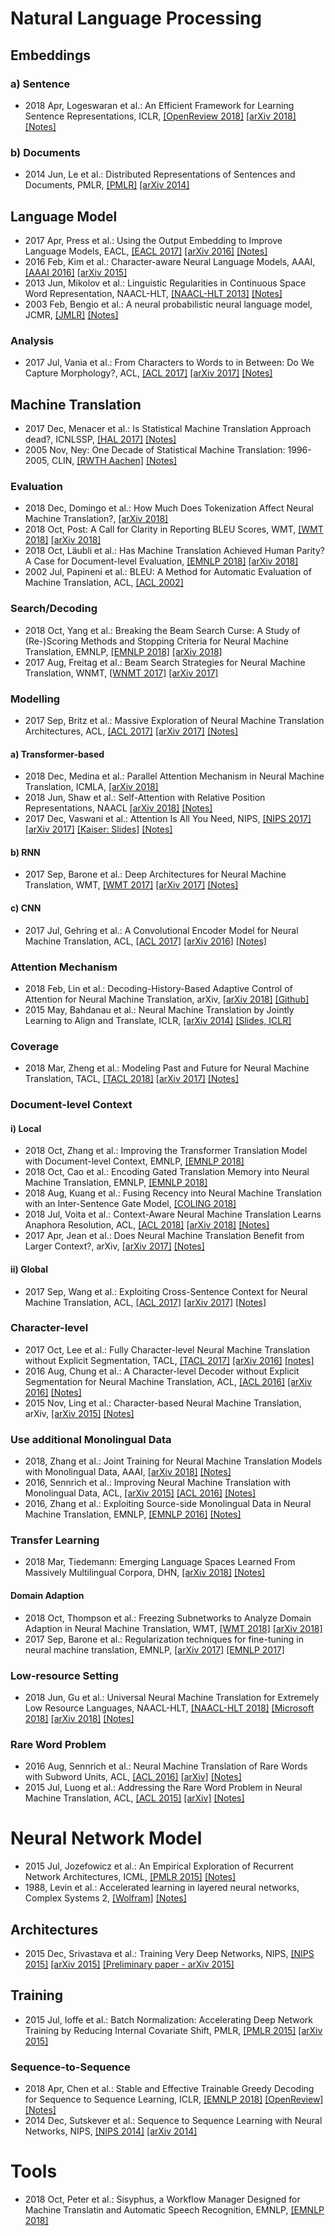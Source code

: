 # Natural Language Processing

## Embeddings

### a) Sentence
* 2018 Apr, Logeswaran et al.: An Efficient Framework for Learning Sentence Representations, ICLR, [[OpenReview 2018]](https://openreview.net/pdf?id=rJvJXZb0W) [[arXiv 2018]](https://arxiv.org/abs/1803.02893)  [[Notes]](https://github.com/ducthanhtran/paper_notes/blob/master/machine_learning/nlp/18_an_efficient_framework_for_learning_sent_repr.md)

### b) Documents
* 2014 Jun, Le et al.: Distributed Representations of Sentences and Documents, PMLR, [[PMLR]](http://proceedings.mlr.press/v32/le14.pdf) [[arXiv 2014]](https://arxiv.org/abs/1405.4053)

## Language Model
* 2017 Apr, Press et al.: Using the Output Embedding to Improve Language Models, EACL, [[EACL 2017]](http://aclweb.org/anthology/E17-2025) [[arXiv 2016]](https://arxiv.org/abs/1608.05859) [[Notes]](https://github.com/ducthanhtran/paper_notes/blob/master/machine_learning/nlp/17_using_the_output_embedding_to_improve_language_models.md)
* 2016 Feb, Kim et al.: Character-aware Neural Language Models, AAAI, [[AAAI 2016]](https://www.aaai.org/ocs/index.php/AAAI/AAAI16/paper/viewFile/12489/12017) [[arXiv 2015]](https://arxiv.org/abs/1508.06615)
* 2013 Jun, Mikolov et al.: Linguistic Regularities in Continuous Space Word Representation, NAACL-HLT, [[NAACL-HLT 2013]](https://www.aclweb.org/anthology/N13-1090) [[Notes]](https://github.com/ducthanhtran/paper_notes/blob/master/machine_learning/nlp/13_linguistic_regularities_in_continuous_space_word_representations.md)
* 2003 Feb, Bengio et al.: A neural probabilistic neural language model, JCMR, [[JMLR]](http://www.jmlr.org/papers/volume3/bengio03a/bengio03a.pdf) [[Notes]](https://github.com/ducthanhtran/paper_notes/blob/master/machine_learning/nlp/03_a_neural_probabilistic_language_model.md)

### Analysis
* 2017 Jul, Vania et al.: From Characters to Words to in Between: Do We Capture Morphology?, ACL, [[ACL 2017]](http://www.aclweb.org/anthology/P17-1184) [[arXiv 2017]](https://arxiv.org/abs/1704.08352)  [[Notes]](https://github.com/ducthanhtran/paper_notes/blob/master/machine_learning/nlp/17_from_characters_to_words_to_in_between_do_we_capture_morphology.md)


## Machine Translation
* 2017 Dec, Menacer et al.: Is Statistical Machine Translation Approach dead?, ICNLSSP, [[HAL 2017]](https://hal.inria.fr/hal-01660016/document) [[Notes]](https://github.com/ducthanhtran/paper_notes/blob/master/machine_learning/nlp/machine_translation/17_is_statistical_machine_translation_approach_dead.md)
* 2005 Nov, Ney: One Decade of Statistical Machine Translation: 1996-2005, CLIN, [[RWTH Aachen]](https://www-i6.informatik.rwth-aachen.de/publications/download/508/Ney-MT%20Summit-2005.pdf) [[Notes]](https://github.com/ducthanhtran/paper_notes/blob/master/machine_learning/nlp/machine_translation/05_one_decade_of_smt_1996_2005.md)

### Evaluation
* 2018 Dec, Domingo et al.: How Much Does Tokenization Affect Neural Machine Translation?, [[arXiv 2018]](https://arxiv.org/abs/1812.08621)
* 2018 Oct, Post: A Call for Clarity in Reporting BLEU Scores, WMT, [[WMT 2018]](http://aclweb.org/anthology/W18-6319) [[arXiv 2018]](https://arxiv.org/abs/1804.08771)
* 2018 Oct, Läubli et al.: Has Machine Translation Achieved Human Parity? A Case for Document-level Evaluation, [[EMNLP 2018]](http://aclweb.org/anthology/D18-1512) [[arXiv 2018]](https://arxiv.org/pdf/1808.07048.pdf)
* 2002 Jul, Papineni et al.: BLEU: A Method for Automatic Evaluation of Machine Translation, ACL, [[ACL 2002]](https://www.aclweb.org/anthology/P02-1040.pdf)

### Search/Decoding
* 2018 Oct, Yang et al.: Breaking the Beam Search Curse: A Study of (Re-)Scoring Methods and Stopping Criteria for Neural Machine Translation, EMNLP, [[EMNLP 2018]](http://aclweb.org/anthology/D18-1342) [[arXiv 2018]](https://arxiv.org/abs/1808.09582)
* 2017 Aug, Freitag et al.: Beam Search Strategies for Neural Machine Translation, WNMT, [[WNMT 2017]](http://www.aclweb.org/anthology/W17-3207) [[arXiv 2017]](https://arxiv.org/abs/1702.01806)

### Modelling
* 2017 Sep, Britz et al.: Massive Exploration of Neural Machine Translation Architectures, ACL, [[ACL 2017]](http://aclweb.org/anthology/D17-1151) [[arXiv 2017]](https://arxiv.org/abs/1703.03906) [[Notes]](https://github.com/ducthanhtran/paper_notes/blob/master/machine_learning/nlp/machine_translation/17_massive_exploration_of_nmt_architectures.md)

#### a) Transformer-based
* 2018 Dec, Medina et al.: Parallel Attention Mechanism in Neural Machine Translation, ICMLA, [[arXiv 2018]](https://arxiv.org/abs/1810.12427)
* 2018 Jun, Shaw et al.: Self-Attention with Relative Position Representations, NAACL [[arXiv 2018]](https://arxiv.org/abs/1803.02155) [[Notes]](https://github.com/ducthanhtran/paper_notes/blob/master/machine_learning/nlp/machine_translation/18_self_attention_with_relative_position_representations.md)
* 2017 Dec, Vaswani et al.: Attention Is All You Need, NIPS, [[NIPS 2017]](https://papers.nips.cc/paper/7181-attention-is-all-you-need.pdf) [[arXiv 2017]](https://arxiv.org/abs/1706.03762) [[Kaiser: Slides]](https://nlp.stanford.edu/seminar/details/lkaiser.pdf) [[Notes]](https://github.com/ducthanhtran/paper_notes/blob/master/machine_learning/nlp/machine_translation/17_attention_is_all_you_need.md)

#### b) RNN
* 2017 Sep, Barone et al.: Deep Architectures for Neural Machine Translation, WMT, [[WMT 2017]](http://www.aclweb.org/anthology/W17-4710) [[arXiv 2017]](https://arxiv.org/abs/1707.07631) [[Notes]](https://github.com/ducthanhtran/paper_notes/blob/master/machine_learning/nlp/machine_translation/17_deep_architectures_for_nmt.md)

#### c) CNN
* 2017 Jul, Gehring et al.: A Convolutional Encoder Model for Neural Machine Translation, ACL, [[ACL 2017]](http://www.aclweb.org/anthology/P17-1012) [[arXiv 2016]](https://arxiv.org/abs/1611.02344) [[Notes]](https://github.com/ducthanhtran/paper_notes/blob/master/machine_learning/nlp/machine_translation/17_a_convolutional_encoder_mode_for_nmt.md)

### Attention Mechanism
* 2018 Feb, Lin et al.: Decoding-History-Based Adaptive Control of Attention for Neural Machine Translation, arXiv, [[arXiv 2018]](https://arxiv.org/pdf/1802.01812) [[Github]](https://github.com/lancopku/ACA4NMT)
* 2015 May, Bahdanau et al.: Neural Machine Translation by Jointly Learning to Align and Translate, ICLR, [[arXiv 2014]](https://arxiv.org/pdf/1409.0473.pdf) [[Slides, ICLR]](https://iclr.cc/archive/www/lib/exe/fetch.php%3Fmedia=iclr2015:bahdanau-iclr2015.pdf)

### Coverage
* 2018 Mar, Zheng et al.: Modeling Past and Future for Neural Machine Translation, TACL, [[TACL 2018]](http://aclweb.org/anthology/Q18-1011) [[arXiv 2017]](https://arxiv.org/abs/1711.09502) [[Notes]](https://github.com/ducthanhtran/paper_notes/blob/master/machine_learning/nlp/machine_translation/18_modeling_past_and_future_for_nmt.md)


### Document-level Context
#### i) Local
* 2018 Oct, Zhang et al.: Improving the Transformer Translation Model with Document-level Context, EMNLP, [[EMNLP 2018]](http://aclweb.org/anthology/D18-1049)
* 2018 Oct, Cao et al.: Encoding Gated Translation Memory into Neural Machine Translation, EMNLP, [[EMNLP 2018]](http://aclweb.org/anthology/D18-1340)
* 2018 Aug, Kuang et al.: Fusing Recency into Neural Machine Translation with an Inter-Sentence Gate Model, [[COLING 2018]](http://aclweb.org/anthology/C18-1051)
* 2018 Jul, Voita et al.: Context-Aware Neural Machine Translation Learns Anaphora Resolution, ACL, [[ACL 2018]](http://aclweb.org/anthology/P18-1117) [[arXiv 2018]](https://arxiv.org/abs/1805.10163) [[Notes]](https://github.com/ducthanhtran/paper_notes/blob/master/machine_learning/nlp/machine_translation/18_context_aware_nmt_learns_anaphora_resolution)
* 2017 Apr, Jean et al.: Does Neural Machine Translation Benefit from Larger Context?, arXiv, [[arXiv 2017]](https://arxiv.org/pdf/1704.05135) [[Notes]](https://github.com/ducthanhtran/paper_notes/blob/master/machine_learning/nlp/machine_translation/17_does_nmt_benefit_from_larger_context.md)

#### ii) Global
* 2017 Sep, Wang et al.: Exploiting Cross-Sentence Context for Neural Machine Translation, ACL, [[ACL 2017]](http://aclweb.org/anthology/D17-1301) [[arXiv 2017]](https://arxiv.org/abs/1704.04347.pdf) [[Notes]](https://github.com/ducthanhtran/paper_notes/blob/master/machine_learning/nlp/machine_translation/17_exploiting_cross_sentence_context_for_nmt.md)

### Character-level
* 2017 Oct, Lee et al.: Fully Character-level Neural Machine Translation without Explicit Segmentation, TACL, [[TACL 2017]](https://transacl.org/ojs/index.php/tacl/article/viewFile/1051/253) [[arXiv 2016]](https://arxiv.org/abs/1610.03017)  [[notes]](https://github.com/ducthanhtran/paper_notes/blob/master/machine_learning/nlp/machine_translation/16_fully_character_level_nmt_without_explicit_segmentation.md)
* 2016 Aug, Chung et al.: A Character-level Decoder without Explicit Segmentation for Neural Machine Translation, ACL, [[ACL 2016]](http://www.aclweb.org/anthology/P16-1160) [[arXiv 2016]](https://arxiv.org/abs/1603.06147) [[Notes]](https://github.com/ducthanhtran/paper_notes/blob/master/machine_learning/nlp/machine_translation/16_a_character_level_decoder_without_explicit_segmentation_for_nmt.md)
* 2015 Nov, Ling et al.: Character-based Neural Machine Translation, arXiv, [[arXiv 2015]](https://arxiv.org/abs/1511.04586.pdf) [[Notes]](https://github.com/ducthanhtran/paper_notes/blob/master/machine_learning/nlp/machine_translation/15_character_based_nmt.md)

### Use additional Monolingual Data
* 2018, Zhang et al.: Joint Training for Neural Machine Translation Models with Monolingual Data, AAAI, [[arXiv 2018]](https://arxiv.org/abs/1803.00353) [[Notes]](https://github.com/ducthanhtran/paper_notes/blob/master/machine_learning/nlp/machine_translation/18_joint_training_for_nmt_models_with_monolingual_data.md)
* 2016, Sennrich et al.: Improving Neural Machine Translation with Monolingual Data, ACL, [[arXiv 2015]](https://arxiv.org/abs/1511.06709.pdf) [[ACL 2016]](http://www.aclweb.org/anthology/P16-1009) [[Notes]](https://github.com/ducthanhtran/paper_notes/blob/master/machine_learning/nlp/machine_translation/15_improving_nmt_with_monolingual_data.md)
* 2016, Zhang et al.: Exploiting Source-side Monolingual Data in Neural Machine Translation, EMNLP, [[EMNLP 2016]](http://www.aclweb.org/anthology/D16-1160) [[Notes]](https://github.com/ducthanhtran/paper_notes/blob/master/machine_learning/nlp/machine_translation/16_exploiting_source_side_monolingual_data_in_nmt.md)

### Transfer Learning
* 2018 Mar, Tiedemann: Emerging Language Spaces Learned From Massively Multilingual Corpora, DHN, [[arXiv 2018]](https://arxiv.org/abs/1802.00273) [[Notes]](https://github.com/ducthanhtran/paper_notes/blob/master/machine_learning/nlp/machine_translation/18_emerging_language_spaces_learned_from_massively_multilingual_corpora.md)

#### Domain Adaption
* 2018 Oct, Thompson et al.: Freezing Subnetworks to Analyze Domain Adaption in Neural Machine Translation, WMT, [[WMT 2018]](http://aclweb.org/anthology/W18-6313.pdf) [[arXiv 2018]](https://arxiv.org/abs/1809.05218)
* 2017 Sep, Barone et al.: Regularization techniques for fine-tuning in neural machine translation, EMNLP, [[arXiv 2017]](https://arxiv.org/abs/1707.09920) [[EMNLP 2017]](https://www.aclweb.org/anthology/D17-1156)

### Low-resource Setting
* 2018 Jun, Gu et al.: Universal Neural Machine Translation for Extremely Low Resource Languages, NAACL-HLT, [[NAACL-HLT 2018]](http://aclweb.org/anthology/N18-1032) [[Microsoft 2018]](https://www.microsoft.com/en-us/research/publication/universal-neural-machine-translation-extremely-low-resource-languages/) [[arXiv 2018]](https://arxiv.org/abs/1802.05368) [[Notes]](https://github.com/ducthanhtran/paper_notes/blob/master/machine_learning/nlp/machine_translation/18_universal_nmt_for_extremely_low_resource_lang.md)

### Rare Word Problem
* 2016 Aug, Sennrich et al.: Neural Machine Translation of Rare Words with Subword Units, ACL, [[ACL 2016]](http://www.aclweb.org/anthology/P16-1162) [[arXiv]](https://arxiv.org/abs/1508.07909) [[Notes]](https://github.com/ducthanhtran/paper_notes/blob/master/machine_learning/nlp/machine_translation/16_nmt_of_rare_words_with_subword_units.md)
* 2015 Jul, Luong et al.: Addressing the Rare Word Problem in Neural Machine Translation, ACL, [[ACL 2015]](http://www.aclweb.org/anthology/P15-1002) [[arXiv]](https://arxiv.org/abs/1410.8206) [[Notes]](https://github.com/ducthanhtran/paper_notes/blob/master/machine_learning/nlp/machine_translation/15_addressing_the_rare_word_problem_in_neural_machine_translation.md)

# Neural Network Model
* 2015 Jul, Jozefowicz et al.: An Empirical Exploration of Recurrent Network Architectures, ICML, [[PMLR 2015]](http://proceedings.mlr.press/v37/jozefowicz15.pdf) [[Notes]](https://github.com/ducthanhtran/paper_notes/blob/master/machine_learning/neural_networks/15_an_empirical_exploration_of_recurrent_network_architectures.md)
* 1988, Levin et al.: Accelerated learning in layered neural networks, Complex Systems 2, [[Wolfram]](http://wpmedia.wolfram.com/uploads/sites/13/2018/02/02-6-1.pdf) [[Notes]](https://github.com/ducthanhtran/paper_notes/blob/master/machine_learning/neural_networks/88_accelerated_learning_in_layered_neural_networks.md)


## Architectures
* 2015 Dec, Srivastava et al.: Training Very Deep Networks, NIPS, [[NIPS 2015]](https://papers.nips.cc/paper/5850-training-very-deep-networks.pdf) [[arXiv 2015]](https://arxiv.org/abs/1507.06228) [[Preliminary paper - arXiv 2015]](https://arxiv.org/abs/1505.00387)

## Training
* 2015 Jul, Ioffe et al.: Batch Normalization: Accelerating Deep Network Training by Reducing Internal Covariate Shift, PMLR, [[PMLR 2015]](http://proceedings.mlr.press/v37/ioffe15.pdf) [[arXiv 2015]](https://arxiv.org/abs/1502.03167)

### Sequence-to-Sequence
* 2018 Apr, Chen et al.: Stable and Effective Trainable Greedy Decoding for Sequence to Sequence Learning, ICLR, [[EMNLP 2018]](http://aclweb.org/anthology/D18-1035) [[OpenReview]](https://openreview.net/pdf?id=rJZlKFkvM) [[Notes]](https://github.com/ducthanhtran/paper_notes/blob/master/machine_learning/nlp/machine_translation/18_stable_and_effective_trainable_greedy_decoding_for_seq_to_seq_learning.md)
* 2014 Dec, Sutskever et al.: Sequence to Sequence Learning with Neural Networks, NIPS, [[NIPS 2014]](https://papers.nips.cc/paper/5346-sequence-to-sequence-learning-with-neural-networks.pdf) [[arXiv 2014]](https://arxiv.org/abs/1409.3215)

# Tools
* 2018 Oct, Peter et al.: Sisyphus, a Workflow Manager Designed for Machine Translatin and Automatic Speech Recognition, EMNLP, [[EMNLP 2018]](http://aclweb.org/anthology/D18-2015)
